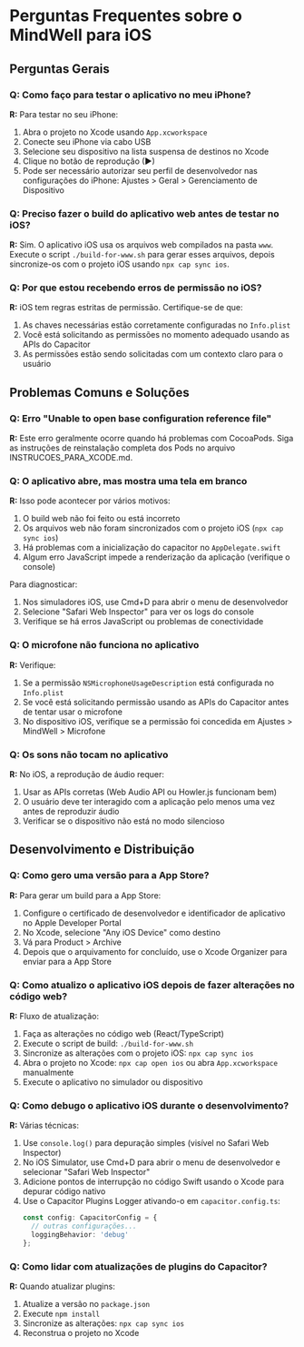 # Perguntas Frequentes sobre o MindWell para iOS

## Perguntas Gerais

### Q: Como faço para testar o aplicativo no meu iPhone?
**R:** Para testar no seu iPhone:
1. Abra o projeto no Xcode usando `App.xcworkspace`
2. Conecte seu iPhone via cabo USB
3. Selecione seu dispositivo na lista suspensa de destinos no Xcode
4. Clique no botão de reprodução (▶)
5. Pode ser necessário autorizar seu perfil de desenvolvedor nas configurações do iPhone: Ajustes > Geral > Gerenciamento de Dispositivo

### Q: Preciso fazer o build do aplicativo web antes de testar no iOS?
**R:** Sim. O aplicativo iOS usa os arquivos web compilados na pasta `www`. Execute o script `./build-for-www.sh` para gerar esses arquivos, depois sincronize-os com o projeto iOS usando `npx cap sync ios`.

### Q: Por que estou recebendo erros de permissão no iOS?
**R:** iOS tem regras estritas de permissão. Certifique-se de que:
1. As chaves necessárias estão corretamente configuradas no `Info.plist` 
2. Você está solicitando as permissões no momento adequado usando as APIs do Capacitor
3. As permissões estão sendo solicitadas com um contexto claro para o usuário

## Problemas Comuns e Soluções

### Q: Erro "Unable to open base configuration reference file"
**R:** Este erro geralmente ocorre quando há problemas com CocoaPods. Siga as instruções de reinstalação completa dos Pods no arquivo INSTRUCOES_PARA_XCODE.md.

### Q: O aplicativo abre, mas mostra uma tela em branco
**R:** Isso pode acontecer por vários motivos:
1. O build web não foi feito ou está incorreto
2. Os arquivos web não foram sincronizados com o projeto iOS (`npx cap sync ios`)
3. Há problemas com a inicialização do capacitor no `AppDelegate.swift`
4. Algum erro JavaScript impede a renderização da aplicação (verifique o console)

Para diagnosticar:
1. Nos simuladores iOS, use Cmd+D para abrir o menu de desenvolvedor
2. Selecione "Safari Web Inspector" para ver os logs do console
3. Verifique se há erros JavaScript ou problemas de conectividade

### Q: O microfone não funciona no aplicativo
**R:** Verifique:
1. Se a permissão `NSMicrophoneUsageDescription` está configurada no `Info.plist`
2. Se você está solicitando permissão usando as APIs do Capacitor antes de tentar usar o microfone
3. No dispositivo iOS, verifique se a permissão foi concedida em Ajustes > MindWell > Microfone

### Q: Os sons não tocam no aplicativo
**R:** No iOS, a reprodução de áudio requer:
1. Usar as APIs corretas (Web Audio API ou Howler.js funcionam bem)
2. O usuário deve ter interagido com a aplicação pelo menos uma vez antes de reproduzir áudio
3. Verificar se o dispositivo não está no modo silencioso

## Desenvolvimento e Distribuição

### Q: Como gero uma versão para a App Store?
**R:** Para gerar um build para a App Store:
1. Configure o certificado de desenvolvedor e identificador de aplicativo no Apple Developer Portal
2. No Xcode, selecione "Any iOS Device" como destino
3. Vá para Product > Archive
4. Depois que o arquivamento for concluído, use o Xcode Organizer para enviar para a App Store

### Q: Como atualizo o aplicativo iOS depois de fazer alterações no código web?
**R:** Fluxo de atualização:
1. Faça as alterações no código web (React/TypeScript)
2. Execute o script de build: `./build-for-www.sh`
3. Sincronize as alterações com o projeto iOS: `npx cap sync ios`
4. Abra o projeto no Xcode: `npx cap open ios` ou abra `App.xcworkspace` manualmente
5. Execute o aplicativo no simulador ou dispositivo

### Q: Como debugo o aplicativo iOS durante o desenvolvimento?
**R:** Várias técnicas:
1. Use `console.log()` para depuração simples (visível no Safari Web Inspector)
2. No iOS Simulator, use Cmd+D para abrir o menu de desenvolvedor e selecionar "Safari Web Inspector"
3. Adicione pontos de interrupção no código Swift usando o Xcode para depurar código nativo
4. Use o Capacitor Plugins Logger ativando-o em `capacitor.config.ts`:
   ```typescript
   const config: CapacitorConfig = {
     // outras configurações...
     loggingBehavior: 'debug'
   };
   ```

### Q: Como lidar com atualizações de plugins do Capacitor?
**R:** Quando atualizar plugins:
1. Atualize a versão no `package.json`
2. Execute `npm install`
3. Sincronize as alterações: `npx cap sync ios`
4. Reconstrua o projeto no Xcode
